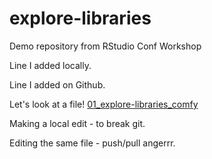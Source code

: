 # explore-libraries
Demo repository from RStudio Conf Workshop

Line I added locally.

Line I added on Github.

Let's look at a file!
[01_explore-libraries_comfy](01_explore-libraries_comfy.md)


Making a local edit - to break git.


Editing the same file - push/pull angerrr.
